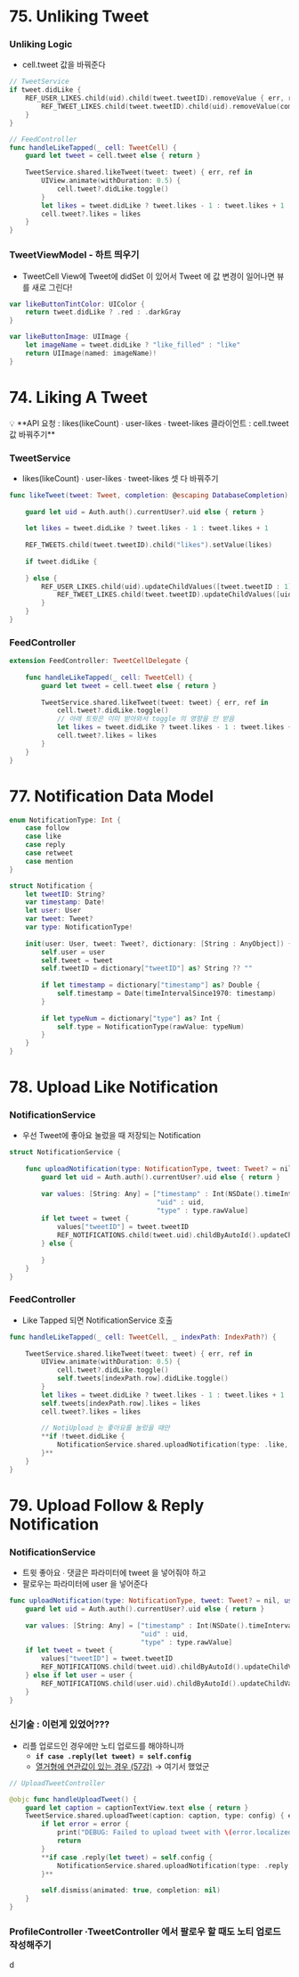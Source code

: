 # **75. Unliking Tweet**

### Unliking Logic

- cell.tweet 값을 바꿔준다

```swift
// TweetService
if tweet.didLike {
    REF_USER_LIKES.child(uid).child(tweet.tweetID).removeValue { err, ref in
        REF_TWEET_LIKES.child(tweet.tweetID).child(uid).removeValue(completionBlock: completion)
    }
}

// FeedController
func handleLikeTapped(_ cell: TweetCell) {
    guard let tweet = cell.tweet else { return }
    
    TweetService.shared.likeTweet(tweet: tweet) { err, ref in
        UIView.animate(withDuration: 0.5) {
            cell.tweet?.didLike.toggle()
        }
        let likes = tweet.didLike ? tweet.likes - 1 : tweet.likes + 1
        cell.tweet?.likes = likes
    }
}

```

### TweetViewModel - 하트 띄우기

- TweetCell View에 Tweet에 didSet 이 있어서 Tweet 에 값 변경이 일어나면 뷰를 새로 그린다!

```swift
var likeButtonTintColor: UIColor {
    return tweet.didLike ? .red : .darkGray
}

var likeButtonImage: UIImage {
    let imageName = tweet.didLike ? "like_filled" : "like"
    return UIImage(named: imageName)!
}
```

# **74. Liking A Tweet**

<aside>
💡 **API 요청 : likes(likeCount) ∙ user-likes ∙ tweet-likes
클라이언트 : cell.tweet 값 바꿔주기**

</aside>

### TweetService

- likes(likeCount) ∙ user-likes ∙ tweet-likes 셋 다 바꿔주기

```swift
func likeTweet(tweet: Tweet, completion: @escaping DatabaseCompletion) {
    
    guard let uid = Auth.auth().currentUser?.uid else { return }
    
    let likes = tweet.didLike ? tweet.likes - 1 : tweet.likes + 1
    
    REF_TWEETS.child(tweet.tweetID).child("likes").setValue(likes)
    
    if tweet.didLike {
       
    } else {
        REF_USER_LIKES.child(uid).updateChildValues([tweet.tweetID : 1]) { err, ref in
            REF_TWEET_LIKES.child(tweet.tweetID).updateChildValues([uid : 1], withCompletionBlock: completion)
        }
    }
}
```

### FeedController

```swift
extension FeedController: TweetCellDelegate {
    
    func handleLikeTapped(_ cell: TweetCell) {
        guard let tweet = cell.tweet else { return }
        
        TweetService.shared.likeTweet(tweet: tweet) { err, ref in
            cell.tweet?.didLike.toggle()
            // 아래 트윗은 이미 받아와서 toggle 의 영향을 안 받음
            let likes = tweet.didLike ? tweet.likes - 1 : tweet.likes + 1
            cell.tweet?.likes = likes
        }
    }
}
```

# **77. Notification Data Model**

```swift
enum NotificationType: Int {
    case follow
    case like
    case reply
    case retweet
    case mention
}

struct Notification {
    let tweetID: String?
    var timestamp: Date!
    let user: User
    var tweet: Tweet?
    var type: NotificationType!
    
    init(user: User, tweet: Tweet?, dictionary: [String : AnyObject]) {
        self.user = user
        self.tweet = tweet
        self.tweetID = dictionary["tweetID"] as? String ?? ""
        
        if let timestamp = dictionary["timestamp"] as? Double {
            self.timestamp = Date(timeIntervalSince1970: timestamp)
        }
        
        if let typeNum = dictionary["type"] as? Int {
            self.type = NotificationType(rawValue: typeNum)
        }
    }
}
```

# **78. Upload Like Notification**

### NotificationService

- 우선 Tweet에 좋아요 눌렀을 때 저장되는 Notification

```swift
struct NotificationService {
    
    func uploadNotification(type: NotificationType, tweet: Tweet? = nil) {
        guard let uid = Auth.auth().currentUser?.uid else { return }
        
        var values: [String: Any] = ["timestamp" : Int(NSDate().timeIntervalSince1970),
                                     "uid" : uid,
                                     "type" : type.rawValue]
        if let tweet = tweet {
            values["tweetID"] = tweet.tweetID
            REF_NOTIFICATIONS.child(tweet.uid).childByAutoId().updateChildValues(values)
        } else {
            
        }
    }
}
```

### FeedController

- Like Tapped 되면 NotificationService 호출

```swift
func handleLikeTapped(_ cell: TweetCell, _ indexPath: IndexPath?) {
    
    TweetService.shared.likeTweet(tweet: tweet) { err, ref in
        UIView.animate(withDuration: 0.5) {
            cell.tweet?.didLike.toggle()
            self.tweets[indexPath.row].didLike.toggle()
        }
        let likes = tweet.didLike ? tweet.likes - 1 : tweet.likes + 1
        self.tweets[indexPath.row].likes = likes
        cell.tweet?.likes = likes
        
        // NotiUpload 는 좋아요를 눌렀을 때만
        **if !tweet.didLike {
            NotificationService.shared.uploadNotification(type: .like, tweet: tweet)
        }**
    }
}
```

# **79. Upload Follow & Reply Notification**

### NotificationService

- 트윗 좋아요 ∙ 댓글은 파라미터에 tweet 을 넣어줘야 하고
- 팔로우는 파라미터에 user 을 넣어준다

```swift
func uploadNotification(type: NotificationType, tweet: Tweet? = nil, user: User? = nil) {
    guard let uid = Auth.auth().currentUser?.uid else { return }
    
    var values: [String: Any] = ["timestamp" : Int(NSDate().timeIntervalSince1970),
                                 "uid" : uid,
                                 "type" : type.rawValue]
    if let tweet = tweet {
        values["tweetID"] = tweet.tweetID
        REF_NOTIFICATIONS.child(tweet.uid).childByAutoId().updateChildValues(values)
    } else if let user = user {
        REF_NOTIFICATIONS.child(user.uid).childByAutoId().updateChildValues(values)
    }
}
```

### 신기술 : 이런게 있었어???

- 리플 업로드인 경우에만 노티 업로드를 해야하니까
    - **`if case .reply(let tweet) = self.config`**
    - [열거형에 연관값이 있는 경우 (57강)](https://www.notion.so/57-32e4f33496d0438a83f411fc2214b554?pvs=21) → 여기서 했었군

```swift
// UploadTweetController

@objc func handleUploadTweet() {
    guard let caption = captionTextView.text else { return }
    TweetService.shared.uploadTweet(caption: caption, type: config) { error, ref in
        if let error = error {
            print("DEBUG: Failed to upload tweet with \(error.localizedDescription)")
            return
        }
        **if case .reply(let tweet) = self.config {
            NotificationService.shared.uploadNotification(type: .reply, tweet: tweet)
        }**
   
        self.dismiss(animated: true, completion: nil)
    }
}
```

### ProfileController ∙TweetController 에서 팔로우 할 때도 노티 업로드 작성해주기

d

